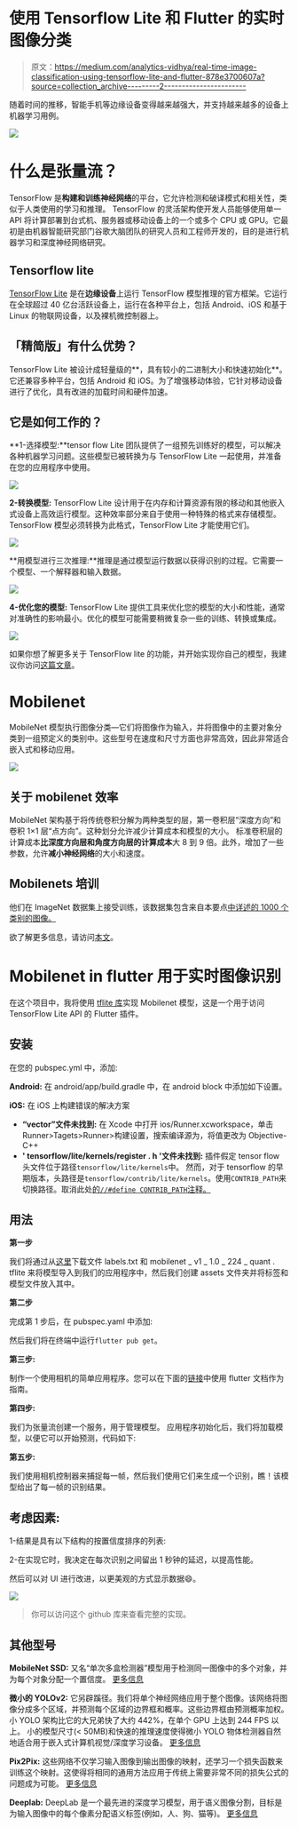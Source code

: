 # 使用 Tensorflow Lite 和 Flutter 的实时图像分类

> 原文：<https://medium.com/analytics-vidhya/real-time-image-classification-using-tensorflow-lite-and-flutter-878e3700607a?source=collection_archive---------2----------------------->

随着时间的推移，智能手机等边缘设备变得越来越强大，并支持越来越多的设备上机器学习用例。

![](img/a71b27714b58104c0ed3eb1c3ac9dfa7.png)

# **什么是张量流？**

TensorFlow 是**构建和训练神经网络**的平台，它允许检测和破译模式和相关性，类似于人类使用的学习和推理。
TensorFlow 的灵活架构使开发人员能够使用单一 API 将计算部署到台式机、服务器或移动设备上的一个或多个 CPU 或 GPU。它最初是由机器智能研究部门谷歌大脑团队的研究人员和工程师开发的，目的是进行机器学习和深度神经网络研究。

## **Tensorflow lite**

[TensorFlow Lite](http://tensorflow.org/lite) 是在**边缘设备**上运行 TensorFlow 模型推理的官方框架。它运行在全球超过 40 亿台活跃设备上，运行在各种平台上，包括 Android、iOS 和基于 Linux 的物联网设备，以及裸机微控制器上。

## 「精简版」有什么优势？

TensorFlow Lite 被设计成轻量级的**，具有较小的二进制大小和快速初始化**。它还兼容多种平台，包括 Android 和 iOS。为了增强移动体验，它针对移动设备进行了优化，具有改进的加载时间和硬件加速。

## 它是如何工作的？

**1-选择模型:**tensor flow Lite 团队提供了一组预先训练好的模型，可以解决各种机器学习问题。这些模型已被转换为与 TensorFlow Lite 一起使用，并准备在您的应用程序中使用。

![](img/d2978d09241037fe6addb8f25677b59c.png)

**2-转换模型:** TensorFlow Lite 设计用于在内存和计算资源有限的移动和其他嵌入式设备上高效运行模型。这种效率部分来自于使用一种特殊的格式来存储模型。TensorFlow 模型必须转换为此格式，TensorFlow Lite 才能使用它们。

![](img/0318415953f44684a6dc236c6d80abc8.png)

**用模型进行三次推理:**推理是通过模型运行数据以获得识别的过程。它需要一个模型、一个解释器和输入数据。

![](img/ad3d8dfb67673e1aa0a7dba0f8997770.png)

**4-优化您的模型:** TensorFlow Lite 提供工具来优化您的模型的大小和性能，通常对准确性的影响最小。优化的模型可能需要稍微复杂一些的训练、转换或集成。

![](img/8ac40e0ed66d3214d6f397d682bc521e.png)

如果你想了解更多关于 TensorFlow lite 的功能，并开始实现你自己的模型，我建议你访问[这篇文章](https://www.tensorflow.org/lite/guide/get_started)。

# Mobilenet

MobileNet 模型执行图像分类—它们将图像作为输入，并将图像中的主要对象分类到一组预定义的类别中。这些型号在速度和尺寸方面也非常高效，因此非常适合嵌入式和移动应用。

![](img/9e6bbef55d2696cb87aa7fe91999649d.png)

## 关于 mobilenet 效率

MobileNet 架构基于将传统卷积分解为两种类型的层，第一卷积层“深度方向”和卷积 1×1 层“点方向”。这种划分允许减少计算成本和模型的大小。
标准卷积层的计算成本**比深度方向层和角度方向层的计算成本**大 8 到 9 倍。此外，增加了一些参数，允许**减小神经网络**的大小和速度。

## Mobilenets 培训

他们在 ImageNet 数据集上接受训练，该数据集包含来自本要点[中详述的 1000 个类别的图像。](https://gist.github.com/MCarlomagno/6ab99d0ebd4ef3ef2d6c903c7341332f)

欲了解更多信息，请访问[本文](https://arxiv.org/pdf/1704.04861.pdf)。

# Mobilenet in flutter 用于实时图像识别

在这个项目中，我将使用 [tflite 库](https://pub.dev/packages/tflite)实现 Mobilenet 模型，这是一个用于访问 TensorFlow Lite API 的 Flutter 插件。

## **安装**

在您的 pubspec.yml 中，添加:

**Android:** 在 android/app/build.gradle 中，在 android block 中添加如下设置。

**iOS:** 在 iOS 上构建错误的解决方案

*   **“vector”文件未找到:**
    在 Xcode 中打开 ios/Runner.xcworkspace，单击 Runner>Tagets>Runner>构建设置，搜索编译源为，将值更改为 Objective-C++
*   **' tensorflow/lite/kernels/register . h '文件未找到:** 插件假定 tensor flow 头文件位于路径`tensorflow/lite/kernels`中。
    然而，对于 tensorflow 的早期版本，头路径是`tensorflow/contrib/lite/kernels`。使用`CONTRIB_PATH`来切换路径。取消此处[的`//#define CONTRIB_PATH`注释。](https://github.com/shaqian/flutter_tflite/blob/master/ios/Classes/TflitePlugin.mm#L1)

## **用法**

**第一步**

我们将通过从[这里](https://www.tensorflow.org/lite/models/image_classification/overview)下载文件 labels.txt 和 mobilenet _ v1 _ 1.0 _ 224 _ quant . tflite 来将模型导入到我们的应用程序中，然后我们创建 assets 文件夹并将标签和模型文件放入其中。

**第二步**

完成第 1 步后，在 pubspec.yaml 中添加:

然后我们将在终端中运行`flutter pub get`。

**第三步:**

制作一个使用相机的简单应用程序。您可以在下面的[链接](https://flutter.dev/docs/cookbook/plugins/picture-using-camera)中使用 flutter 文档作为指南。

**第四步:**

我们为张量流创建一个服务，用于管理模型。
应用程序初始化后，我们将加载模型，以便它可以开始预测，代码如下:

**第五步:**

我们使用相机控制器来捕捉每一帧，然后我们使用它们来生成一个识别，瞧！该模型给出了每一帧的识别结果。

## 考虑因素:

1-结果是具有以下结构的按置信度排序的列表:

2-在实现它时，我决定在每次识别之间留出 1 秒钟的延迟，以提高性能。

然后可以对 UI 进行改进，以更美观的方式显示数据😄。

![](img/61258af0e6462a2c72a43cc8f2192541.png)

> 你可以访问这个 github 库来查看完整的实现。

## 其他型号

**MobileNet SSD:** 又名“单次多盒检测器”模型用于检测同一图像中的多个对象，并为每个对象分配一个置信度。
[更多信息](https://www.tensorflow.org/lite/models/object_detection/overview)

**微小的 YOLOv2:** 它另辟蹊径。我们将单个神经网络应用于整个图像。该网络将图像分成多个区域，并预测每个区域的边界框和概率。这些边界框由预测概率加权。小 YOLO 架构比它的大兄弟快了大约 442%，在单个 GPU 上达到 244 FPS 以上。
小的模型尺寸(< 50MB)和快速的推理速度使得微小 YOLO 物体检测器自然地适合用于嵌入式计算机视觉/深度学习设备。
[更多信息](https://www.tensorflow.org/lite/models/object_detection/overview)

**Pix2Pix:** 这些网络不仅学习输入图像到输出图像的映射，还学习一个损失函数来训练这个映射。这使得将相同的通用方法应用于传统上需要非常不同的损失公式的问题成为可能。
[更多信息](https://www.tensorflow.org/tutorials/generative/pix2pix)

**Deeplab:** DeepLab 是一个最先进的深度学习模型，用于语义图像分割，目标是为输入图像中的每个像素分配语义标签(例如，人、狗、猫等)。
[更多信息](https://arxiv.org/pdf/1606.00915.pdf)